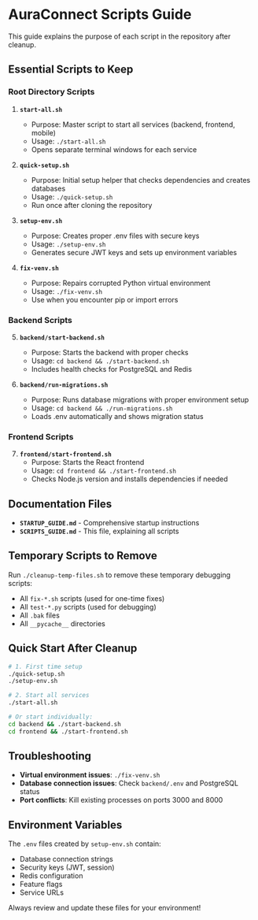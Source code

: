 # AuraConnect Scripts Guide

This guide explains the purpose of each script in the repository after cleanup.

## Essential Scripts to Keep

### Root Directory Scripts

1. **`start-all.sh`**
   - Purpose: Master script to start all services (backend, frontend, mobile)
   - Usage: `./start-all.sh`
   - Opens separate terminal windows for each service

2. **`quick-setup.sh`**
   - Purpose: Initial setup helper that checks dependencies and creates databases
   - Usage: `./quick-setup.sh`
   - Run once after cloning the repository

3. **`setup-env.sh`**
   - Purpose: Creates proper .env files with secure keys
   - Usage: `./setup-env.sh`
   - Generates secure JWT keys and sets up environment variables

4. **`fix-venv.sh`**
   - Purpose: Repairs corrupted Python virtual environment
   - Usage: `./fix-venv.sh`
   - Use when you encounter pip or import errors

### Backend Scripts

5. **`backend/start-backend.sh`**
   - Purpose: Starts the backend with proper checks
   - Usage: `cd backend && ./start-backend.sh`
   - Includes health checks for PostgreSQL and Redis

6. **`backend/run-migrations.sh`**
   - Purpose: Runs database migrations with proper environment setup
   - Usage: `cd backend && ./run-migrations.sh`
   - Loads .env automatically and shows migration status

### Frontend Scripts

7. **`frontend/start-frontend.sh`**
   - Purpose: Starts the React frontend
   - Usage: `cd frontend && ./start-frontend.sh`
   - Checks Node.js version and installs dependencies if needed

## Documentation Files

- **`STARTUP_GUIDE.md`** - Comprehensive startup instructions
- **`SCRIPTS_GUIDE.md`** - This file, explaining all scripts

## Temporary Scripts to Remove

Run `./cleanup-temp-files.sh` to remove these temporary debugging scripts:

- All `fix-*.sh` scripts (used for one-time fixes)
- All `test-*.py` scripts (used for debugging)
- All `.bak` files
- All `__pycache__` directories

## Quick Start After Cleanup

```bash
# 1. First time setup
./quick-setup.sh
./setup-env.sh

# 2. Start all services
./start-all.sh

# Or start individually:
cd backend && ./start-backend.sh
cd frontend && ./start-frontend.sh
```

## Troubleshooting

- **Virtual environment issues**: `./fix-venv.sh`
- **Database connection issues**: Check `backend/.env` and PostgreSQL status
- **Port conflicts**: Kill existing processes on ports 3000 and 8000

## Environment Variables

The `.env` files created by `setup-env.sh` contain:
- Database connection strings
- Security keys (JWT, session)
- Redis configuration
- Feature flags
- Service URLs

Always review and update these files for your environment!